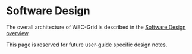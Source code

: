 # Software Design

The overall architecture of WEC-Grid is described in the [Software Design overview](../software-design.md).

This page is reserved for future user-guide specific design notes.


